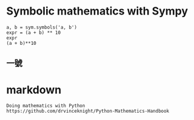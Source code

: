 # Symbolic mathematics with Sympy
```import sympy as sym
a, b = sym.symbols('a, b')
expr = (a + b) ** 10 
expr
(a + b)**10
```
## 一號

# markdown

```
Doing mathematics with Python
https://github.com/drvinceknight/Python-Mathematics-Handbook
```
